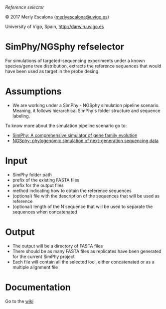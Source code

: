 
*Reference selector*

© 2017 Merly Escalona (<merlyescalona@uvigo.es>)

University of Vigo, Spain, http://darwin.uvigo.es


# SimPhy/NGSphy refselector

For simulations of targeted-sequencing experiments under a known species/gene
tree distribution, extracts the reference sequences that would have been used as
target in the probe desing.

# Assumptions

- We are working under a SimPhy - NGSphy simulation pipeline scenario.
Meaning, it follows hierarchical SimPhy's folder structure and sequence
labeling.

To know more about the simulation pipeline scenario go to:

- [SimPhy: A comprehensive simulator of gene family evolution ](https://github.com/adamallo/simphy)
- [NGSphy: phylogenomic simulation of next-generation sequencing data](https://github.com/merlyescalona/ngsphy)

# Input

- SimPhy folder path
- prefix of the existing FASTA files
- prefix for the output files
- method indicating how to obtain the reference sequences
- (optional) file with the description of the sequences that will be used as reference
- (optional) length of the N sequence that will be used to separate the sequences when concatenated

# Output

- The output will be a directory of FASTA files
- There should be as many FASTA files as replicates have been generated for the current SimPhy project
- Each file will contain all the selected loci, either concatenated or as a multiple alignment file

# Documentation

Go to the [wiki](https://github.com/merlyescalona/refselector/wiki)
